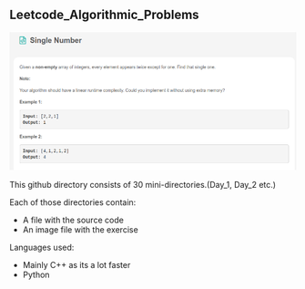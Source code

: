 ## Leetcode_Algorithmic_Problems
![](/images/Leetcode_Day1.png)

This github directory consists of 30 mini-directories.(Day_1, Day_2 etc.)

Each of those directories contain:
- A file with the source code
- An image file with the exercise

Languages used:
- Mainly C++ as its a lot faster
- Python
